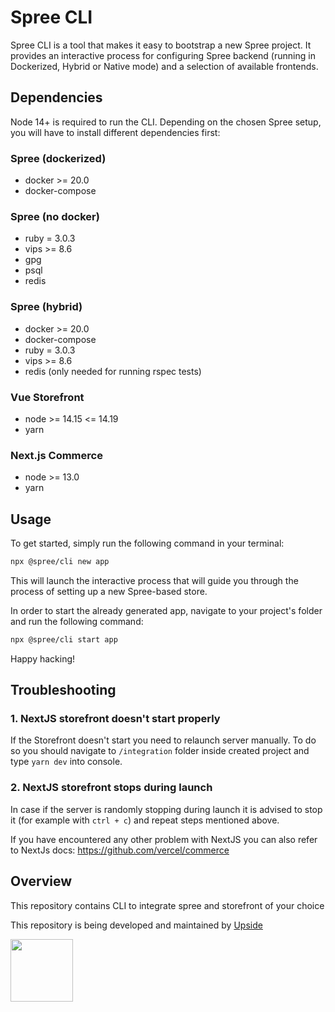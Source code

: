 # Spree CLI

Spree CLI is a tool that makes it easy to bootstrap a new Spree project.
It provides an interactive process for configuring Spree backend (running in Dockerized, Hybrid or Native mode) and a selection of available frontends.

## Dependencies

Node 14+ is required to run the CLI. Depending on the chosen Spree setup, you will have to install different dependencies first:

### Spree (dockerized)
- docker >= 20.0
- docker-compose

### Spree (no docker)
- ruby = 3.0.3
- vips >= 8.6
- gpg
- psql
- redis

### Spree (hybrid)
- docker >= 20.0
- docker-compose
- ruby = 3.0.3
- vips >= 8.6
- redis (only needed for running rspec tests)

### Vue Storefront
- node >= 14.15 <= 14.19
- yarn

### Next.js Commerce
- node >= 13.0
- yarn

## Usage

To get started, simply run the following command in your terminal:

```bash
npx @spree/cli new app
```

This will launch the interactive process that will guide you through the process of setting up a new Spree-based store.

In order to start the already generated app, navigate to your project's folder and run the following command:
```bash
npx @spree/cli start app
```
Happy hacking!

## Troubleshooting

### 1. NextJS storefront doesn't start properly
If the Storefront doesn't start you need to relaunch server manually.
To do so you should navigate to `/integration` folder inside created project and type `yarn dev` into console.

### 2. NextJS storefront stops during launch

In case if the server is randomly stopping during launch it is advised to stop it (for example with `ctrl + c`) and repeat steps mentioned above.


If you have encountered any other problem with NextJS you can also refer to NextJs docs: https://github.com/vercel/commerce


## Overview

This repository contains CLI to integrate spree and storefront of your choice

This repository is being developed and maintained by [Upside](https://upsidelab.io)

<a href="https://upsidelab.io"><img src="https://user-images.githubusercontent.com/6420475/141106487-333774a5-04b2-46a4-8367-7cb11e46906e.png" height="100px" /></a>
